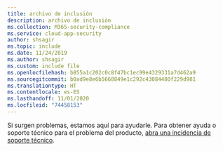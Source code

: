```yaml
---
title: archivo de inclusión
description: archivo de inclusión
ms.collection: M365-security-compliance
ms.service: cloud-app-security
author: shsagir
ms.topic: include
ms.date: 11/24/2019
ms.author: shsagir
ms.custom: include file
ms.openlocfilehash: b855a1c202c0c8f47bc1ec99e4329331a7d462a9
ms.sourcegitcommit: b0ad9e8e6b5668849e1c292c43084480f229d981
ms.translationtype: HT
ms.contentlocale: es-ES
ms.lasthandoff: 11/01/2020
ms.locfileid: "74458153"
---
```

Si surgen problemas, estamos aquí para ayudarle. Para obtener ayuda o soporte técnico para el problema del producto, [abra una incidencia de soporte técnico](../support-and-ts.md).